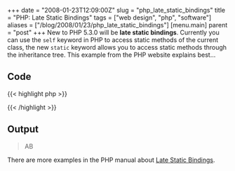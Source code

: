 +++
date = "2008-01-23T12:09:00Z"
slug = "php_late_static_bindings"
title = "PHP: Late Static Bindings"
tags = ["web design", "php", "software"]
aliases = ["/blog/2008/01/23/php_late_static_bindings"]
[menu.main]
  parent = "post"
+++
New to PHP 5.3.0 will be **late static bindings**.  Currently you can use the `self` keyword in PHP to access static methods of the current class, the new `static` keyword allows you to access static methods through the inheritance tree.  This example from the PHP website explains best...

## Code

{{< highlight php >}}
<?php
class A {
    public static function who() {
        echo __CLASS__;
    }
    public static function test() {
        static::who(); // Here comes Late Static Bindings     
    }  
}  
class B extends A {      
    public static function who() {
         echo __CLASS__;
    }  
}   
A::test();
B::test();
?>
{{< /highlight >}}

## Output

> AB

There are more examples in the PHP manual about [Late Static Bindings](http://uk3.php.net/manual/en/language.oop5.late-static-bindings.php).
